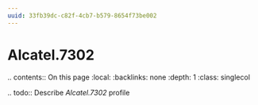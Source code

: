 ```yaml
---
uuid: 33fb39dc-c82f-4cb7-b579-8654f73be002
---
```



# Alcatel.7302

.. contents:: On this page
    :local:
    :backlinks: none
    :depth: 1
    :class: singlecol

.. todo::
    Describe *Alcatel.7302* profile

